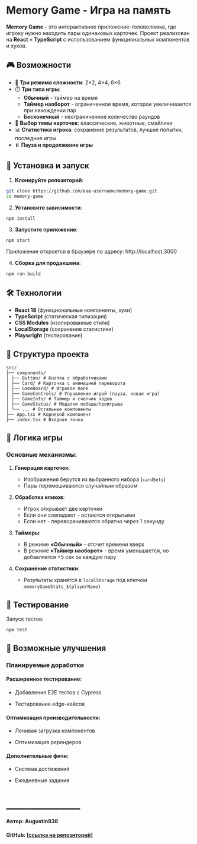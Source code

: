 # Memory Game - Игра на память

**Memory Game** - это интерактивное приложение-головоломка, где игроку нужно находить пары одинаковых карточек. Проект реализован на **React + TypeScript** с использованием функциональных компонентов и хуков.

## 🎮 Возможности

- 🔢 **Три режима сложности**: 2×2, 4×4, 6×6
- ⏱️ **Три типа игры**:
  - **Обычный** - таймер на время
  - **Таймер наоборот** - ограниченное время, которое увеличивается при нахождении пар
  - **Бесконечный** - неограниченное количество раундов
- 🎨 **Выбор темы карточек**: классические, животные, смайлики
- 📊 **Статистика игрока**: сохранение результатов, лучшие попытки, последние игры
- ⏸️ **Пауза и продолжение игры**

## 🚀 Установка и запуск

1. **Клонируйте репозиторий**:

```bash
git clone https://github.com/ваш-username/memory-game.git
cd memory-game
```

2. **Установите зависимости**:

```
npm install
```

3. **Запустите приложение**:

```
npm start
```
Приложение откроется в браузере по адресу: http://localhost:3000

4. **Сборка для продакшена**:
```
npm run build
```

## 🛠 Технологии

- **React 18** (функциональные компоненты, хуки)
- **TypeScript** (статическая типизация)
- **CSS Modules** (изолированные стили)
- **LocalStorage** (сохранение статистики)
- **Playwright** (тестирование)

## 📂 Структура проекта
```
src/
├── components/
│ ├── Button/ # Кнопка с обработчиками
│ ├── Card/ # Карточка с анимацией переворота
│ ├── GameBoard/ # Игровое поле
│ ├── GameControls/ # Управление игрой (пауза, новая игра)
│ ├── GameInfo/ # Таймер и счетчик ходов
│ ├── GameStatus/ # Модалки победы/проигрыша
│ └── ... # Остальные компоненты
├── App.tsx # Корневой компонент
├── index.tsx # Входная точка
```

## 🎯 Логика игры

### Основные механизмы:

1. **Генерация карточек**:
   - Изображения берутся из выбранного набора (`cardSets`)
   - Пары перемешиваются случайным образом

2. **Обработка кликов**:
   - Игрок открывает две карточки
   - Если они совпадают - остаются открытыми
   - Если нет - переворачиваются обратно через 1 секунду

3. **Таймеры**:
   - В режиме **«Обычный»** - отсчет времени вверх
   - В режиме **«Таймер наоборот»** - время уменьшается, но добавляется +5 сек за каждую пару

4. **Сохранение статистики**:
   - Результаты хранятся в `localStorage` под ключом `memoryGameStats_${playerName}`

## 🧪 Тестирование

Запуск тестов:

```
npm test
```

## 📌 Возможные улучшения
### Планируемые доработки
#### Расширенное тестирование:

- Добавление E2E тестов с Cypress

- Тестирование edge-кейсов

#### Оптимизация производительности:

- Ленивая загрузка компонентов

- Оптимизация ререндеров

#### Дополнительные фичи:

- Система достижений

- Ежедневные задания

# _______________

#### Автор: Augustin938 
#### GitHub: [\[ссылка на репозиторий\]](https://github.com/augustin938/memory-game)
